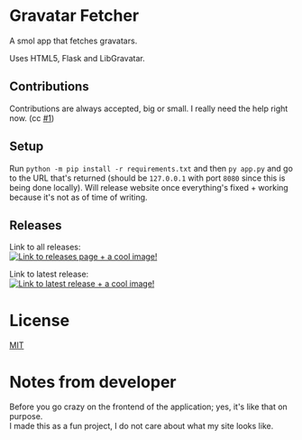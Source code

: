 # Gravatar Fetcher
A smol app that fetches gravatars. 

Uses HTML5, Flask and LibGravatar.

## Contributions
Contributions are always accepted, big or small. I really need the help right now. (cc [#1](https://github.com/ry0id/smol-gravatar-app/issues/1))

## Setup
Run `python -m pip install -r requirements.txt` and then `py app.py` and go to the URL that's returned (should be `127.0.0.1` with port `8080` since this is being done locally). Will release website once everything's fixed + working because it's not as of time of writing.

## Releases
Link to all releases:  
<a href="https://github.com/ry0id/smol-gravatar-app/releases" target="_blank">
  <img src="https://awau.moe/9d9e4c.png" alt="Link to releases page + a cool image!" />
</a>

Link to latest release:  
<a href="https://github.com/ry0id/smol-gravatar-app/releases/tag/0.0.1" target="_blank">
  <img src="https://awau.moe/14aae9.png" alt="Link to latest release + a cool image!" />
</a>

# License
[MIT](https://github.com/ry0id/smol-gravatar-app/blob/master/LICENSE)

# Notes from developer
Before you go crazy on the frontend of the application; yes, it's like that on purpose.  
I made this as a fun project, I do not care about what my site looks like.
